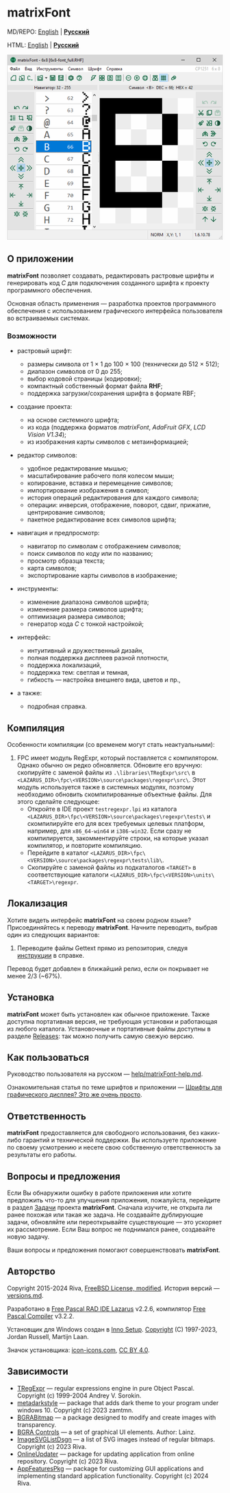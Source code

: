 ﻿matrixFont
==========

MD/REPO: [English](readme.en.md) | [**Русский**](readme.md)

HTML: [English](readme.en.html) | [**Русский**](readme.html)

![](help/light/screenshots/matrixFont.png)

## О приложении

**matrixFont** позволяет создавать, редактировать растровые шрифты и генерировать код *C* для подключения созданного шрифта к проекту программного обеспечения.

Основная область применения — разработка проектов программного обеспечения с использованием графического интерфейса пользователя во встраиваемых системах.

### Возможности

- растровый шрифт:
  
  - размеры символа от 1 × 1 до 100 × 100 (технически до 512 × 512);
  - диапазон символов от 0 до 255;
  - выбор кодовой страницы (кодировки);
  - компактный собственный формат файла **RHF**;
  - поддержка загрузки/сохранения шрифта в формате RBF;

- создание проекта:
  
  - на основе системного шрифта;
  - из кода (поддержка форматов *matrixFont*, *AdaFruit GFX*, *LCD Vision V1.34*);
  - из изображения карты символов с метаинформацией;

- редактор символов:
  
  - удобное редактирование мышью;
  - масштабирование рабочего поля колесом мыши;
  - копирование, вставка и перемещение символов;
  - импортирование изображения в символ;
  - история операций редактирования для каждого символа;
  - операции: инверсия, отображение, поворот, сдвиг, прижатие, центрирование символов;
  - пакетное редактирование всех символов шрифта;

- навигация и предпросмотр:
  
  - навигатор по символам с отображением символов;
  - поиск символов по коду или по названию;
  - просмотр образца текста;
  - карта символов;
  - экспортирование карты символов в изображение;

- инструменты:
  
  - изменение диапазона символов шрифта;
  - изменение размера символов шрифта;
  - оптимизация размера символов;
  - генератор кода *C* с тонкой настройкой;

- интерфейс:
  
  - интуитивный и дружественный дизайн,
  - полная поддержка дисплеев разной плотности,
  - поддержка локализаций,
  - поддержка тем: светлая и темная,
  - гибкость — настройка внешнего вида, цветов и пр.,

- а также:
  
  - подробная справка.

## Компиляция

Особенности компиляции (со временем могут стать неактуальными):

1. FPC имеет модуль RegExpr, который поставляется с компилятором. Однако обычно он редко обновляется. Обновите его вручную: скопируйте с заменой файлы из `.\libraries\TRegExpr\src\` в `<LAZARUS_DIR>\fpc\<VERSION>\source\packages\regexpr\src\`. Этот модуль используется также в системных модулях, поэтому необходимо обновить скомпилированные объектные файлы. Для этого сделайте следующее:
   - Откройте в IDE проект `testregexpr.lpi` из каталога `<LAZARUS_DIR>\fpc\<VERSION>\source\packages\regexpr\tests\` и скомпилируйте его для всех требуемых целевых платформ, например, для `x86_64-win64` и `i386-win32`. Если сразу не компилируется, закомментируйте строки, на которые указал компилятор, и повторите компиляцию.
   - Перейдите в каталог `<LAZARUS_DIR>\fpc\<VERSION>\source\packages\regexpr\tests\lib\`.
   - Скопируйте с заменой файлы из подкаталогов `<TARGET>` в соответствующие каталоги `<LAZARUS_DIR>\fpc\<VERSION>\units\<TARGET>\regexpr`.

## Локализация

Хотите видеть интерфейс **matrixFont** на своем родном языке? Присоединяйтесь к переводу **matrixFont**. Начните переводить, выбрав один из следующих вариантов:

1. Переводите файлы Gettext прямо из репозитория, следуя [инструкции](help/matrixFont-help.md#помощь-в-локализации-интерфейса) в справке.

Перевод будет добавлен в ближайший релиз, если он покрывает не менее 2/3 (~67%).

## Установка

**matrixFont** может быть установлен как обычное приложение. Также доступна портативная версия, не требующая установки и работающая из любого каталога. Установочные и портативные файлы доступны в разделе [Releases](https://gitlab.com/riva-lab/matrixFont/-/releases): так можно получить самую свежую версию.

## Как пользоваться

Руководство пользователя на русском — [help/matrixFont-help.md](help/matrixFont-help.md).

Ознакомительная статья по теме шрифтов и приложении — [Шрифты для графического дисплея? Это же очень просто](article/mf-article.md).

## Ответственность

**matrixFont** предоставляется для свободного использования, без каких-либо гарантий и технической поддержки. Вы используете приложение по своему усмотрению и несете свою собственную ответственность за результаты его работы.

## Вопросы и предложения

Если Вы обнаружили ошибку в работе приложения или хотите предложить что-то для улучшения приложения, пожалуйста, перейдите в раздел [Задачи](https://gitlab.com/riva-lab/matrixFont/-/issues) проекта **matrixFont**. Сначала изучите, не открыта ли ранее похожая или такая же задача. Не создавайте дублирующие задачи, обновляйте или переоткрывайте существующие — это ускоряет их рассмотрение. Если Ваш вопрос не поднимался ранее, создавайте новую задачу.

Ваши вопросы и предложения помогают совершенствовать **matrixFont**.

## Авторство

Copyright 2015-2024 Riva, [FreeBSD License, modified](license.md). История версий — [versions.md](versions.md).

Разработано в [Free Pascal RAD IDE Lazarus](http://www.lazarus-ide.org) v2.2.6, компилятор [Free Pascal Compiler](https://freepascal.org) v3.2.2.

Установщик для Windows создан в [Inno Setup](https://jrsoftware.org/isinfo.php). [Copyright](https://jrsoftware.org/files/is/license.txt) (C) 1997-2023, Jordan Russell, Martijn Laan.

Значок установщика: [icon-icons.com](https://icon-icons.com/icon/software/76005), [CC BY 4.0](https://creativecommons.org/licenses/by/4.0).

## Зависимости

- [TRegExpr](https://github.com/andgineer/TRegExpr) — regular expressions engine in pure Object Pascal. Copyright (c) 1999-2004 Andrey V. Sorokin.
- [metadarkstyle](https://github.com/zamtmn/metadarkstyle) — package that adds dark theme to your program under windows 10. Copyright (c) 2023 zamtmn.
- [BGRABitmap](https://bgrabitmap.github.io/) — a package designed to modify and create images with transparency.
- [BGRA Controls](https://bgrabitmap.github.io/bgracontrols/) — a set of graphical UI elements. Author: Lainz.
- [ImageSVGListDsgn](https://gitlab.com/riva-lab/ImageSVGListDsgn) — a list of SVG images instead of regular bitmaps. Copyright (c) 2023 Riva.
- [OnlineUpdater](https://gitlab.com/riva-lab/OnlineUpdater) — package for updating application from online repository. Copyright (c) 2023 Riva.
- [AppFeaturesPkg](https://gitlab.com/riva-lab/AppFeaturesPkg) — package for customizing GUI applications and implementing standard application functionality. Copyright (c) 2024 Riva.
